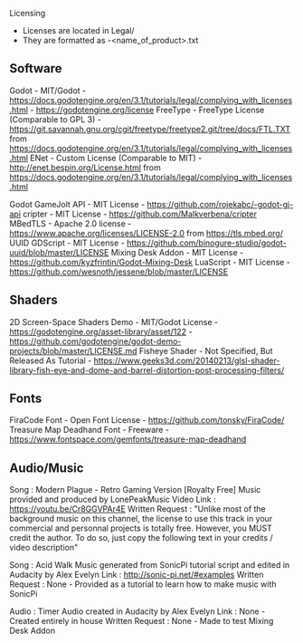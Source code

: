 Licensing

* Licenses are located in Legal/
* They are formatted as <license>-<name_of_product>.txt

Software
---------
Godot - MIT/Godot - https://docs.godotengine.org/en/3.1/tutorials/legal/complying_with_licenses.html - https://godotengine.org/license
FreeType - FreeType License (Comparable to GPL 3) - https://git.savannah.gnu.org/cgit/freetype/freetype2.git/tree/docs/FTL.TXT from https://docs.godotengine.org/en/3.1/tutorials/legal/complying_with_licenses.html
ENet - Custom License (Comparable to MIT) - http://enet.bespin.org/License.html from https://docs.godotengine.org/en/3.1/tutorials/legal/complying_with_licenses.html

Godot GameJolt API - MIT License - https://github.com/rojekabc/-godot-gj-api
cripter - MIT License - https://github.com/Malkverbena/cripter
MBedTLS - Apache 2.0 license - https://www.apache.org/licenses/LICENSE-2.0 from https://tls.mbed.org/
UUID GDScript - MIT License - https://github.com/binogure-studio/godot-uuid/blob/master/LICENSE
Mixing Desk Addon - MIT License - https://github.com/kyzfrintin/Godot-Mixing-Desk
LuaScript - MIT License - https://github.com/wesnoth/jessene/blob/master/LICENSE

Shaders
---------
2D Screen-Space Shaders Demo - MIT/Godot License - https://godotengine.org/asset-library/asset/122 - https://github.com/godotengine/godot-demo-projects/blob/master/LICENSE.md
Fisheye Shader - Not Specified, But Released As Tutorial - https://www.geeks3d.com/20140213/glsl-shader-library-fish-eye-and-dome-and-barrel-distortion-post-processing-filters/

Fonts
---------
FiraCode Font - Open Font License - https://github.com/tonsky/FiraCode/
Treasure Map Deadhand Font - Freeware - https://www.fontspace.com/gemfonts/treasure-map-deadhand

Audio/Music
---------
Song : Modern Plague - Retro Gaming Version [Royalty Free]
Music provided and produced by LonePeakMusic 
Video Link : https://youtu.be/Cr8GGVPAr4E
Written Request : "Unlike most of the background music on this channel, the license to use this track in your commercial and personnal projects is totally free. However, you MUST credit the author. To do so, just copy the following text in your credits / video description"

Song : Acid Walk
Music generated from SonicPi tutorial script and edited in Audacity by Alex Evelyn
Link : http://sonic-pi.net/#examples
Written Request : None - Provided as a tutorial to learn how to make music with SonicPi

Audio : Timer
Audio created in Audacity by Alex Evelyn
Link : None - Created entirely in house
Written Request : None - Made to test Mixing Desk Addon